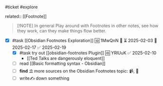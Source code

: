 #ticket #explore 

related:: [[Footnote]]

> [!NOTE] In general
>Play around with Footnotes in other notes, see how they work, can they make things flow better.

- [x] #task [[Obsidian Footnotes Exploration]] 🆔 1MwQnN 🔽 ⏳ 2025-02-03 📅 2025-02-17 ✅ 2025-02-19
	- [x] #task try out [[obsidian-footnotes Plugin]] 🆔 YRlUuK ✅ 2025-02-10
		- [[Ted Talks are dangerously eloquent]]
	- [ ] read [[Basic formatting syntax - Obsidian]]
	- [ ] **find** ⛱ more sources on the Obsidian Footnotes topic: 📹, 📰
	- [ ] write✍ down something

